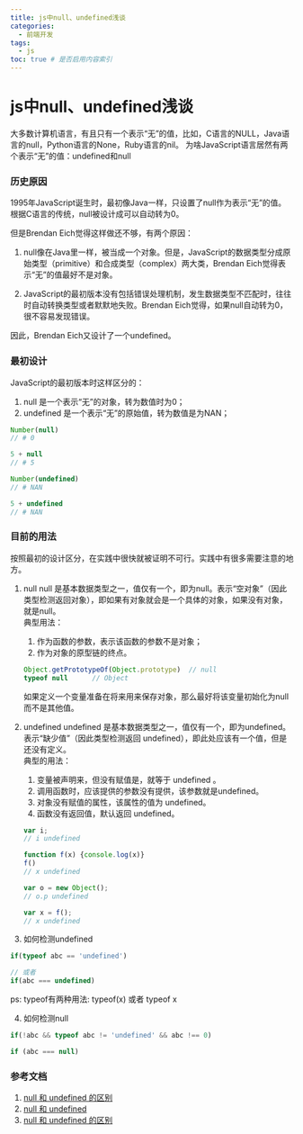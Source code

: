 ```yaml
---
title: js中null、undefined浅谈
categories:
  - 前端开发
tags:
  - js
toc: true # 是否启用内容索引
---
```



# js中null、undefined浅谈
大多数计算机语言，有且只有一个表示“无”的值，比如，C语言的NULL，Java语言的null，Python语言的None，Ruby语言的nil。
    为啥JavaScript语言居然有两个表示“无”的值：undefined和null

### 历史原因
1995年JavaScript诞生时，最初像Java一样，只设置了null作为表示“无”的值。  
根据C语言的传统，null被设计成可以自动转为0。

但是Brendan Eich觉得这样做还不够，有两个原因：
1. null像在Java里一样，被当成一个对象。但是，JavaScript的数据类型分成原始类型（primitive）和合成类型（complex）两大类，Brendan Eich觉得表示“无”的值最好不是对象。

2. JavaScript的最初版本没有包括错误处理机制，发生数据类型不匹配时，往往时自动转换类型或者默默地失败。Brendan Eich觉得，如果null自动转为0，很不容易发现错误。

因此，Brendan Eich又设计了一个undefined。

### 最初设计
JavaScript的最初版本时这样区分的：
1. null 是一个表示“无”的对象，转为数值时为0；
2. undefined 是一个表示“无”的原始值，转为数值是为NAN；
``` js
Number(null)
// # 0

5 + null
// # 5

Number(undefined)
// # NAN

5 + undefined
// # NAN
```

### 目前的用法
按照最初的设计区分，在实践中很快就被证明不可行。实践中有很多需要注意的地方。
1. null
null 是基本数据类型之一，值仅有一个，即为null。表示“空对象”（因此类型检测返回对象），即如果有对象就会是一个具体的对象，如果没有对象，就是null。  
典型用法：
    1. 作为函数的参数，表示该函数的参数不是对象；
    2. 作为对象的原型链的终点。
    ``` js
    Object.getPrototypeOf(Object.prototype)  // null
    typeof null      // Object
    ```
    如果定义一个变量准备在将来用来保存对象，那么最好将该变量初始化为null而不是其他值。

2. undefined
undefined 是基本数据类型之一，值仅有一个，即为undefined。表示“缺少值”（因此类型检测返回 undefined），即此处应该有一个值，但是还没有定义。  
典型的用法：
    1. 变量被声明来，但没有赋值是，就等于 undefined 。
    2. 调用函数时，应该提供的参数没有提供，该参数就是undefined。
    3. 对象没有赋值的属性，该属性的值为 undefined。
    4. 函数没有返回值，默认返回 undefined。
    ``` js
    var i;
    // i undefined

    function f(x) {console.log(x)}
    f()
    // x undefined

    var o = new Object();
    // o.p undefined

    var x = f();
    // x undefined
    ```

3. 如何检测undefined
``` js
if(typeof abc == 'undefined')

// 或者
if(abc === undefined)
```
ps: typeof有两种用法: typeof(x) 或者 typeof x

4. 如何检测null
``` js
if(!abc && typeof abc != 'undefined' && abc !== 0)

if (abc === null)
```

### 参考文档
1. [null 和 undefined 的区别](https://www.cnblogs.com/haishen/p/10718715.html)
2. [null 和 undefined](https://cloud.tencent.com/developer/article/1534974)
3. [null 和 undefined 的区别](http://www.ruanyifeng.com/blog/2014/03/undefined-vs-null.html)
